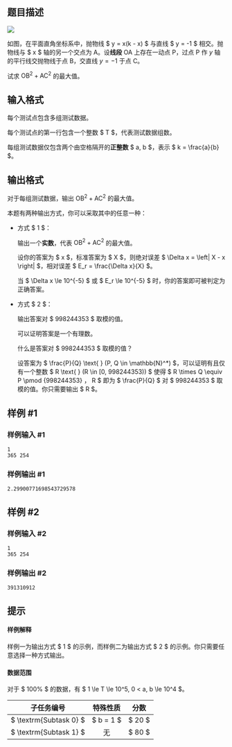 ## 题目描述


![](https://cdn.luogu.com.cn/upload/image_hosting/26bfcuab.png)

如图，在平面直角坐标系中，抛物线 $ y = x(k - x) $ 与直线 $ y = -1 $ 相交。抛物线与 $ x $ 轴的另一个交点为 $\mathrm{A}$。设**线段** $\mathrm{OA}$ 上存在一动点 $\mathrm{P}$，过点 $\mathrm{P}$ 作 $y$ 轴的平行线交抛物线于点 $\mathrm{B}$，交直线 $y = -1$ 于点 $\mathrm{C}$。

试求 $\mathrm{OB}^2 + \mathrm{AC}^2$ 的最大值。

## 输入格式

每个测试点包含多组测试数据。

每个测试点的第一行包含一个整数 $ T $，代表测试数据组数。

每组测试数据仅包含两个由空格隔开的**正整数** $ a, b $，表示 $ k = \frac{a}{b} $。

## 输出格式

对于每组测试数据，输出 $\mathrm{OB}^2 + \mathrm{AC}^2$ 的最大值。

本题有两种输出方式，你可以采取其中的任意一种：

- 方式 $ 1 $：
  
  输出一个**实数**，代表 $\mathrm{OB}^2 + \mathrm{AC}^2$ 的最大值。
  
  设你的答案为 $ x $，标准答案为 $ X $，则绝对误差 $ \Delta x = \left| X - x \right| $，相对误差 $ E_r = \frac{\Delta x}{X} $。
  
  当 $ \Delta x \le 10^{-5} $ 或 $ E_r \le 10^{-5} $ 时，你的答案即可被判定为正确答案。
- 方式 $ 2 $：
  
  输出答案对 $ 998244353 $ 取模的值。
  
  可以证明答案是一个有理数。
  
  什么是答案对 $ 998244353 $ 取模的值？
  
  设答案为 $ \frac{P}{Q}  \text{ } (P, Q \in \mathbb{N}^*) $，可以证明有且仅有一个整数 $ R \text{ } (R \in [0, 998244353)) $ 使得 $ R \times Q \equiv P \pmod {998244353} $，$ R $ 即为 $ \frac{P}{Q} $ 对 $ 998244353 $ 取模的值。你只需要输出 $ R $。

## 样例 #1

### 样例输入 #1

```
1
365 254
```

### 样例输出 #1

```
2.29900771698543729578
```

## 样例 #2

### 样例输入 #2

```
1
365 254
```

### 样例输出 #2

```
391310912
```

## 提示

#### 样例解释

样例一为输出方式 $ 1 $ 的示例，而样例二为输出方式 $ 2 $ 的示例。你只需要任意选择一种方式输出。

#### 数据范围

对于 $ 100\% $ 的数据，有 $ 1 \le T \le 10^5, 0 < a, b \le 10^4 $。

| 子任务编号 | 特殊性质 | 分数 |
|:-:|:-:|:-:|
| $ \textrm{Subtask 0} $ | $ b = 1 $ | $ 20 $ |
| $ \textrm{Subtask 1} $ | 无 | $ 80 $ |

